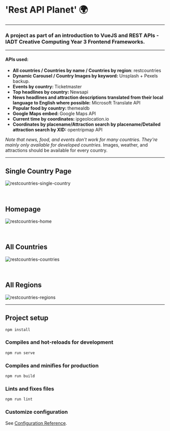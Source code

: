 # 'Rest API Planet' :earth_africa:
<hr>

### A project as part of an introduction to VueJS and REST APIs - IADT Creative Computing Year 3 Frontend Frameworks.

<hr>

#### APIs used:
<ul>
    <li>
	<strong>All countries / Countries by name / Countries by region</strong>: restcountries
    </li>
    <li>
	<strong>Dynamic Carousel / Country Images by keyword:</strong> Unsplash + Pexels backup.
    </li> 
	<li>
	<strong>Events by country: </strong>Ticketmaster
	</li>
	<li>
	<strong>Top headlines by country: </strong>Newsapi
	</li>
	<li>
	<strong>News headlines and attraction descriptions translated from their local language to English where possible:</strong> Microsoft Translate API
	</li>
	<li>
	<strong>Popular food by country: </strong>themealdb
	</li>
	<li>
	<strong>Google Maps embed: </strong>Google Maps API
	</li>
	<li>
	<strong>Current time by coordinates: </strong>ipgeolocation.io
	</li>
	<li>
	<strong>Coordinates by placename/Attraction search by placename/Detailed attraction search by XID:</strong> opentripmap API
	</li>
</ul>

*Note that news, food, and events don't work for many countries. They're mainly only available for developed countries.*
Images, weather, and attractions should be available for every country.

<hr>

## Single Country Page

![restcountries-single-country](https://user-images.githubusercontent.com/47800618/139602014-e6f34c91-081e-4a02-af49-9d2b1aec0cf0.png)

<br>

## Homepage

![restcountries-home](https://user-images.githubusercontent.com/47800618/139601995-9c14aa82-d766-4ba4-af60-04cb89115ca7.png)

<br>

## All Countries

![restcountries-countries](https://user-images.githubusercontent.com/47800618/139602003-05f86ef8-5477-4507-ade7-5cebdfe8af44.png)

<br>

## All Regions

![restcountries-regions](https://user-images.githubusercontent.com/47800618/139602009-c84c28f2-d270-40aa-8455-c9c6edc2dd39.png)

<hr>

## Project setup
```
npm install
```

### Compiles and hot-reloads for development
```
npm run serve
```

### Compiles and minifies for production
```
npm run build
```

### Lints and fixes files
```
npm run lint
```

### Customize configuration
See [Configuration Reference](https://cli.vuejs.org/config/).
